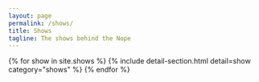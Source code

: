 ```yaml
---
layout: page
permalink: /shows/
title: Shows
tagline: The shows behind the Nope
---
```


{% for show in site.shows %}
{% include detail-section.html detail=show category="shows" %}
{% endfor %}
